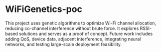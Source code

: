 # WiFiGenetics-poc
This project uses genetic algorithms to optimize Wi-Fi channel allocation, reducing co-channel interference without brute force. It explores RSSI-based solutions and serves as a proof of concept. Future work includes adding QoS, device data, adjacent interference, integrating neural networks, and testing large-scale deployment feasibility.
